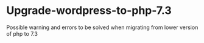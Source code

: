 # Upgrade-wordpress-to-php-7.3
Possible warning and errors to be solved when migrating from lower version of php to 7.3
